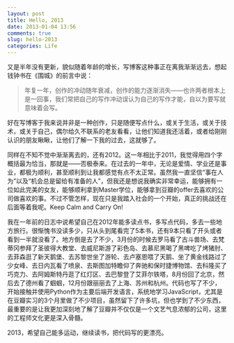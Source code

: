 ```yaml
---
layout: post
title: Hello, 2013
date: 2013-01-04 13:56
comments: true
slug: hello-2013
categories: Life
---
```

又是半年没有更新，貌似随着年龄的增长，写博客这种事正在离我渐渐远去，想起钱钟书在《围城》的前言中说：
>年复一年，创作的冲动随年衰减，创作的能力逐渐消失——也许两者根本上是一回事，我们常把自己的写作冲动误认为自己的写作才能，自以为要写就意味着会写。

好在写博客于我来说并非是一种创作，只是随便写点什么，或关于生活，或关于技术，或关于自己，偶尔给久不联系的老友看看，让他们知道我还活着，或者给刚刚认识的朋友瞅瞅，让他们了解一下我的过去，这就够了。

同样在不知不觉中渐渐离去的，还有2012。这一年相比于2011，我觉得用四个字概括最为恰当，那就是——否极泰来。在过去的一年中，无论是爱情、学业还是事业，都极为顺利，甚至顺利到让我都感觉有点不太正常。虽然我一直坚信“事在人为”以及“机会总是留给有准备的人”，但我还是想说我确实非常幸运，能够拥有一位如此完美的女友，能够顺利拿到Master学位，能够拿到豆瓣的offer去喜欢的公司做喜欢的事。不过不管怎样，现在只是我踏入社会的一个开始，真正的挑战还在后面等着我呢。Keep Calm and Carry On!

我在一年前的日志中说希望自己在2012年能多读点书，多写点代码，多去一些地方旅行。很惭愧书没读多少，只从头到尾看完了5本书，还有9本只看了开头或者看到一半就没看了。地方倒是去了不少，3月份的时候去罗马看了古斗兽场、去梵蒂冈参拜了圣彼得大教堂、去威尼斯游了彩色岛、去慕尼黑喝了黑啤吃了烤猪肘、去菲森逛了新天鹅堡、去苏黎世坐了游轮、去卢塞恩喂了天鹅、坐了黄金线路过了少女峰、去日内瓦看了喷泉、去斯图加特瞻仰了奔驰和保时捷博物馆、去科隆买了巧克力、去阿姆斯特丹逛了红灯区、去巴黎登了艾菲尔铁塔，8月份回了北京，然后去了德州看了蝈蝈，12月份跟丽丽去了上海、苏州和杭州。代码也写了不少，开始接触并使用Python作为主要后端开发语言，系统地学习JavaScript，尤其是在豆瓣实习的3个月里做了不少项目，虽然留下了许多坑，但也学到了不少东西，最重要的是让我更加深刻地了解了豆瓣并不仅仅是一个文艺气息浓郁的公司，这里的工程师文化更是深入骨髓。

2013，希望自己能多运动，继续读书，把代码写的更漂亮。